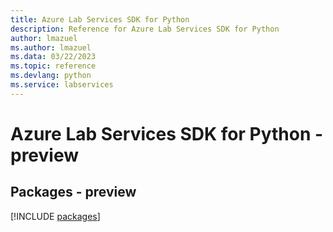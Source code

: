 ```yaml
---
title: Azure Lab Services SDK for Python
description: Reference for Azure Lab Services SDK for Python
author: lmazuel
ms.author: lmazuel
ms.data: 03/22/2023
ms.topic: reference
ms.devlang: python
ms.service: labservices
---
```

# Azure Lab Services SDK for Python - preview
## Packages - preview
[!INCLUDE [packages](lab-services-index.md)]